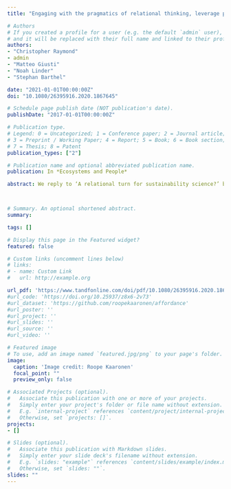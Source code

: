 ```yaml
---
title: "Engaging with the pragmatics of relational thinking, leverage points and transformations – Reply to West et al."

# Authors
# If you created a profile for a user (e.g. the default `admin` user), write the username (folder name) here 
# and it will be replaced with their full name and linked to their profile.
authors:
- "Christopher Raymond"
- admin
- "Matteo Giusti"
- "Noah Linder"
- "Stephan Barthel"

date: "2021-01-01T00:00:00Z"
doi: "10.1080/26395916.2020.1867645"

# Schedule page publish date (NOT publication's date).
publishDate: "2017-01-01T00:00:00Z"

# Publication type.
# Legend: 0 = Uncategorized; 1 = Conference paper; 2 = Journal article;
# 3 = Preprint / Working Paper; 4 = Report; 5 = Book; 6 = Book section;
# 7 = Thesis; 8 = Patent
publication_types: ["2"]

# Publication name and optional abbreviated publication name.
publication: In *Ecosystems and People*

abstract: We reply to ‘A relational turn for sustainability science?’ by West et al. We commend West et al. for their salient comments about the relational turn. Yet the article leaves us wondering about the methodological challenges and pragmatics of relational thinking. The authors omitted important tensions in relational thinking discussion about how to assess dynamic socio-ecological systems, and how to lever change for sustainability. Whilst relational thinking is helpful, researchers inevitably need to make strategic choices about where to divide system components if the goal is to systematically assess relations and to promote transformations toward sustainability. Where and how to ‘apply the knife’ inevitably is informed by one’s ontological starting point (view of reality) and personal epistemological beliefs. We outline three questions to be answered in order to more firmly establish relational thinking in sustainability science. If systems and processes are continually unfolding, how do we identify where to lever change for sustainability? In relational thinking, can we explain human action outside of the shared ‘activity of experiencing’? If society and ecology is co-constituted, how can relational approaches be used to understand unfolding and cascading effects in complex systems? We conclude with future directions for a solutions-oriented sustainability science agenda.



# Summary. An optional shortened abstract.
summary: 

tags: []

# Display this page in the Featured widget?
featured: false

# Custom links (uncomment lines below)
# links:
# - name: Custom Link
#   url: http://example.org

url_pdf: 'https://www.tandfonline.com/doi/pdf/10.1080/26395916.2020.1867645?needAccess=true'
#url_code: 'https://doi.org/10.25937/z8x6-2v73'
#url_dataset: 'https://github.com/roopekaaronen/affordance'
#url_poster: ''
#url_project: ''
#url_slides: ''
#url_source: ''
#url_video: ''

# Featured image
# To use, add an image named `featured.jpg/png` to your page's folder. 
image:
  caption: 'Image credit: Roope Kaaronen'
  focal_point: ""
  preview_only: false

# Associated Projects (optional).
#   Associate this publication with one or more of your projects.
#   Simply enter your project's folder or file name without extension.
#   E.g. `internal-project` references `content/project/internal-project/index.md`.
#   Otherwise, set `projects: []`.
projects:
- []

# Slides (optional).
#   Associate this publication with Markdown slides.
#   Simply enter your slide deck's filename without extension.
#   E.g. `slides: "example"` references `content/slides/example/index.md`.
#   Otherwise, set `slides: ""`.
slides: ""
---
```

